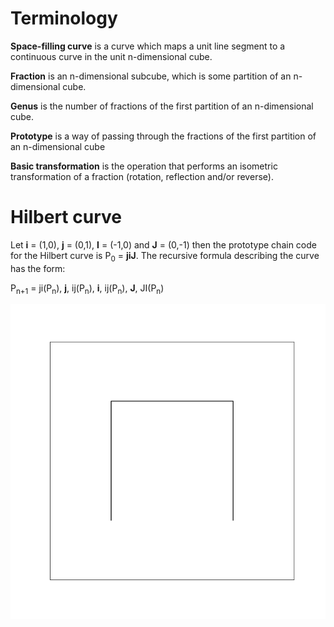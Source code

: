 # Terminology

**Space-filling curve** is a curve which maps a unit line segment to a continuous curve in the unit n-dimensional cube.

**Fraction** is an n-dimensional subcube, which is some partition of an n-dimensional cube.

**Genus** is the number of fractions of the first partition of an n-dimensional cube.

**Prototype** is a way of passing through the fractions of the first partition of an n-dimensional cube

**Basic transformation** is the operation that performs an isometric transformation of a fraction (rotation, reflection and/or reverse).

# Hilbert curve

Let **i** = (1,0), **j** = (0,1), **I** = (-1,0) and **J** = (0,-1) then the prototype chain code for the Hilbert curve is P<sub>0</sub> = **jiJ**. The recursive formula describing the curve has the form:


P<sub>n+1</sub> = ji(P<sub>n</sub>), **j**, ij(P<sub>n</sub>), **i**, ij(P<sub>n</sub>), **J**, JI(P<sub>n</sub>)

![image](./animation/Hilbert_curve.gif)
